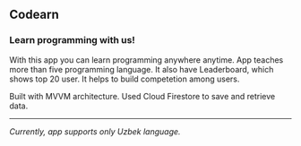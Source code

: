 ## Codearn

### Learn programming with us!

With this app you can learn programming anywhere anytime. App teaches more than five programming language. It also have Leaderboard, which shows top 20 user. It helps to build competetion among users.

Built with MVVM architecture. Used Cloud Firestore to save and retrieve data. 

---------------------

*Currently, app supports only Uzbek language.*
